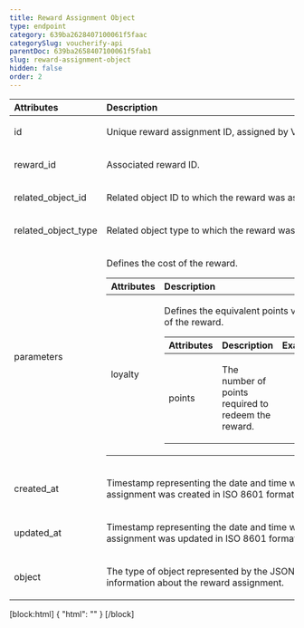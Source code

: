 ```yaml
---
title: Reward Assignment Object
type: endpoint
category: 639ba2628407100061f5faac
categorySlug: voucherify-api
parentDoc: 639ba2658407100061f5fab1
slug: reward-assignment-object
hidden: false
order: 2
---
```


| Attributes |  Description  | Example |
|:-----|:--------|------:|
| id | <p>Unique reward assignment ID, assigned by Voucherify.</p> | <p>rewa_PbIRoMXpwe5QhobW4JKu0VjH</p> |
| reward_id | <p>Associated reward ID.</p> | <p>rew_C7wS9eHFDN4CIbXI5PpLSkGY</p> |
| related_object_id | <p>Related object ID to which the reward was assigned.</p> | <p>camp_wciTvaOfYmAa3EmIIW3QpXXZ</p> |
| related_object_type | <p>Related object type to which the reward was assigned.</p> | <p>campaign</p> |
| parameters | <p>Defines the cost of the reward.</p> <table><thead><tr><th style="text-align:left">Attributes</th><th style="text-align:left">Description</th><th style="text-align:right">Example</th></tr></thead><tbody><tr><td style="text-align:left">loyalty</td><td style="text-align:left"><p>Defines the equivalent points value of the reward.</p> <table><thead><tr><th style="text-align:left">Attributes</th><th style="text-align:left">Description</th><th style="text-align:right">Example</th></tr></thead><tbody><tr><td style="text-align:left">points</td><td style="text-align:left"><p>The number of points required to redeem the reward.</p></td><td style="text-align:right"></td></tr></tbody></table></td><td style="text-align:right"></td></tr></tbody></table> |  |
| created_at | <p>Timestamp representing the date and time when the reward assignment was created in ISO 8601 format.</p> | <p>2022-08-11T14:49:22.586Z</p> |
| updated_at | <p>Timestamp representing the date and time when the reward assignment was updated in ISO 8601 format.</p> | <p>2022-08-11T16:01:34.885Z</p> |
| object | <p>The type of object represented by the JSON. This object stores information about the reward assignment.</p> |  |

[block:html]
{
  "html": "<style>\n[title=\"Toggle library\"] { \n  display: none; }\n.LanguagePicker-divider { \n  display: none; }\n.Playground-section3VTXuaYZivJK > .APISectionHeader3LN_-QIR0m7x {\n  display: none; }\n.LanguagePicker-languages1qVVo_v6AlP9 {\n  display: none; }\n.headline-container-article-info2GaOf2jMpV0r {\n  display: none; }\n.APISectionHeader3LN_-QIR0m7x {\n  display: none; }\n.APIResponseSchemaPicker-label3XMQ9E-slNcS {\n  display: none; }\n.PlaygroundC7DInM9NFvBg {\n  display: none; }\n.Modal-Header3VPrQs3MUWWd {\n  display: none; }\n.rm-ReferenceMain .rm-Article {\n  max-width: 2000px; }\n</style>"
}
[/block]
